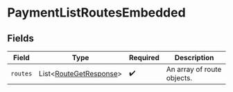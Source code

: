 # PaymentListRoutesEmbedded


## Fields

| Field                                                                  | Type                                                                   | Required                                                               | Description                                                            |
| ---------------------------------------------------------------------- | ---------------------------------------------------------------------- | ---------------------------------------------------------------------- | ---------------------------------------------------------------------- |
| `routes`                                                               | List\<[RouteGetResponse](../../models/components/RouteGetResponse.md)> | :heavy_check_mark:                                                     | An array of route objects.                                             |